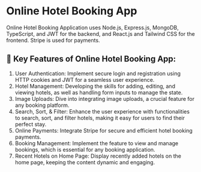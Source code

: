 # Online Hotel Booking App

Online Hotel Booking Application uses Node.js, Express.js, MongoDB, TypeScript, and JWT for the backend, and React.js and Tailwind CSS for the frontend. Stripe is used for payments. 

## 🔑 Key Features of Online Hotel Booking App:
1. User Authentication: Implement secure login and registration using HTTP cookies and JWT for a seamless user experience.
2. Hotel Management: Developing the skills for adding, editing, and viewing hotels, as well as handling form inputs to manage the state.
3. Image Uploads: Dive into integrating image uploads, a crucial feature for any booking platform.
4. Search, Sort, & Filter: Enhance the user experience with functionalities to search, sort, and filter hotels, making it easy for users to find their perfect stay.
5. Online Payments: Integrate Stripe for secure and efficient hotel booking payments.
6. Booking Management: Implement the feature to view and manage bookings, which is essential for any booking application.
7. Recent Hotels on Home Page: Display recently added hotels on the home page, keeping the content dynamic and engaging.
